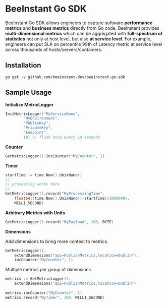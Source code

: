 # BeeInstant Go SDK
BeeInstant Go SDK allows engineers to capture software **performance metrics** and **business metrics** directly from Go code. BeeInstant provides **multi-dimensional metrics** which can be aggregated with **full-spectrum of statistics** not only at host level, but also **at service level**. For example, engineers can put SLA on percentile 99th of Latency metric at service level across thousands of hosts/servers/containers. 

## Installation
```
go get -v github.com/beeinstant-dev/beeinstant-go-sdk
```

## Sample Usage
**Initialize MetricLogger**
```go
InitMetricLogger("MyServiceName",
        "MyEnvironment",
        "PublicKey",
        "PrivateKey",
        "Endpoint",
        10) // flush once every 10 seconds
```

**Counter**
```go
GetMetricLogger().incCounter("MyCounter", 1)
```

**Timer**
```go
startTime := time.Now().UnixNano()
//
// processing works here
//
GetMetricLogger().record("MyProcessingTime",
    float64((time.Now().UnixNano()-startTime)/1000000),
    MILLI_SECOND)
```

**Arbitrary Metrics with Units**
```go
GetMetricLogger().record("MyPayload", 100, BYTE)
```

**Dimensions**

Add dimensions to bring more context to metrics.
```go
GetMetricLogger().
    extendDimensions("api=PublishMetrics,location=Dublin").
    incCounter("MyCounter", 1)
```

Multiple metrics per group of dimensions
```go
metrics := GetMetricLogger().
    extendDimensions("api=PublishMetrics,location=Dublin")
    
metrics.incCounter("MyCounter", 1)
metrics.record("MyTimer", 100, MILLI_SECOND)
```
